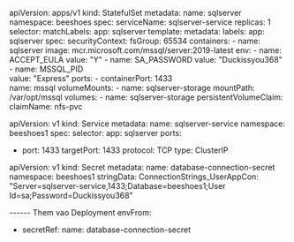 apiVersion: apps/v1
kind: StatefulSet
metadata:
  name: sqlserver
  namespace: beeshoes
spec:
  serviceName: sqlserver-service
  replicas: 1
  selector:
    matchLabels:
      app: sqlserver
  template:
    metadata:
      labels:
        app: sqlserver
    spec:
      securityContext:
        fsGroup: 65534 
      containers:
      - name: sqlserver
        image: mcr.microsoft.com/mssql/server:2019-latest
        env:
        - name: ACCEPT_EULA 
          value: "Y"
        - name: SA_PASSWORD 
          value: "Duckissyou368" 
        - name: MSSQL_PID  
          value: "Express"
        ports:
        - containerPort: 1433  
          name: mssql
        volumeMounts:
        - name: sqlserver-storage
          mountPath: /var/opt/mssql 
      volumes:
      - name: sqlserver-storage
        persistentVolumeClaim:
          claimName: nfs-pvc  


apiVersion: v1
kind: Service
metadata:
  name: sqlserver-service
  namespace: beeshoes1
spec:
  selector:
    app: sqlserver
  ports:
  - port: 1433
    targetPort: 1433
    protocol: TCP
  type: ClusterIP


apiVersion: v1
kind: Secret
metadata:
  name: database-connection-secret
  namespace: beeshoes1
stringData:
  ConnectionStrings_UserAppCon: "Server=sqlserver-service,1433;Database=beeshoes1;User Id=sa;Password=Duckissyou368"


------ Them vao Deployment
envFrom:
- secretRef:
    name: database-connection-secret